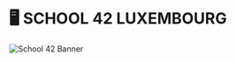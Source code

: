 # 🖥️ SCHOOL 42 LUXEMBOURG

![School 42 Banner](https://github.com/user-attachments/assets/c6e96460-b842-44cd-b649-375a506d1572)
